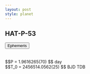 ```yaml
---
layout: post
style: planet
---
```

<script src="../js/planets.js"></script>

## HAT-P-53

<!-- Tab links -->
<div class="tab">
<button class="tablinks" onclick="openCity(event, 'Ephemeris')">Ephemeris</button>
</div>

<!-- Tab content -->
<div id="Ephemeris" class="tabcontent" markdown="1">
<br/><br/>
$$P = 1.9616265(70) $$ day <br/>
$$T_0 = 2456514.0562(25) $$ BJD TDB
<br/><br/>
<br/><br/>
</div>



<script src="../js/tabs.js"></script>


